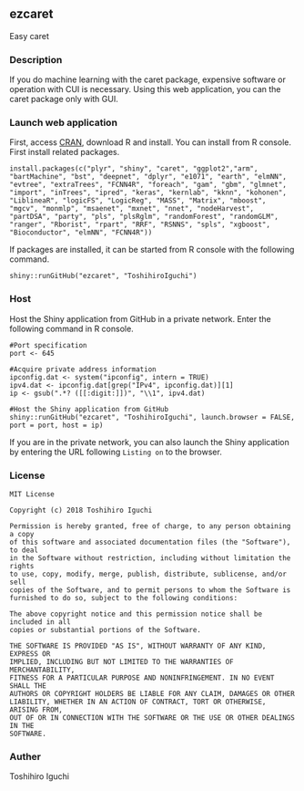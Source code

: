 ## ezcaret
Easy caret

### Description
If you do machine learning with the caret package, expensive software or operation with CUI is necessary.
Using this web application, you can the caret package only with GUI.

### Launch web application
First, access [CRAN](https://cran.r-project.org/), download R and install.
You can install from R console.
First install related packages.

    install.packages(c("plyr", "shiny", "caret", "ggplot2","arm", "bartMachine", "bst", "deepnet", "dplyr", "e1071", "earth", "elmNN", "evtree", "extraTrees", "FCNN4R", "foreach", "gam", "gbm", "glmnet", "import", "inTrees", "ipred", "keras", "kernlab", "kknn", "kohonen", "LiblineaR", "logicFS", "LogicReg", "MASS", "Matrix", "mboost", "mgcv", "monmlp", "msaenet", "mxnet", "nnet", "nodeHarvest", "partDSA", "party", "pls", "plsRglm", "randomForest", "randomGLM", "ranger", "Rborist", "rpart", "RRF", "RSNNS", "spls", "xgboost", "Bioconductor", "elmNN", "FCNN4R"))

If packages are installed, it can be started from R console with the following command.
    
    shiny::runGitHub("ezcaret", "ToshihiroIguchi")
    

### Host
Host the Shiny application from GitHub in a private network.
Enter the following command in R console.

    #Port specification
    port <- 645

    #Acquire private address information
    ipconfig.dat <- system("ipconfig", intern = TRUE)
    ipv4.dat <- ipconfig.dat[grep("IPv4", ipconfig.dat)][1]
    ip <- gsub(".*? ([[:digit:]])", "\\1", ipv4.dat)

    #Host the Shiny application from GitHub
    shiny::runGitHub("ezcaret", "ToshihiroIguchi", launch.browser = FALSE, port = port, host = ip)

If you are in the private network, you can also launch the Shiny application by entering the URL following `Listing on` to the browser.

    
### License 

```
MIT License

Copyright (c) 2018 Toshihiro Iguchi

Permission is hereby granted, free of charge, to any person obtaining a copy
of this software and associated documentation files (the "Software"), to deal
in the Software without restriction, including without limitation the rights
to use, copy, modify, merge, publish, distribute, sublicense, and/or sell
copies of the Software, and to permit persons to whom the Software is
furnished to do so, subject to the following conditions:

The above copyright notice and this permission notice shall be included in all
copies or substantial portions of the Software.

THE SOFTWARE IS PROVIDED "AS IS", WITHOUT WARRANTY OF ANY KIND, EXPRESS OR
IMPLIED, INCLUDING BUT NOT LIMITED TO THE WARRANTIES OF MERCHANTABILITY,
FITNESS FOR A PARTICULAR PURPOSE AND NONINFRINGEMENT. IN NO EVENT SHALL THE
AUTHORS OR COPYRIGHT HOLDERS BE LIABLE FOR ANY CLAIM, DAMAGES OR OTHER
LIABILITY, WHETHER IN AN ACTION OF CONTRACT, TORT OR OTHERWISE, ARISING FROM,
OUT OF OR IN CONNECTION WITH THE SOFTWARE OR THE USE OR OTHER DEALINGS IN THE
SOFTWARE.
```

### Auther
Toshihiro Iguchi

